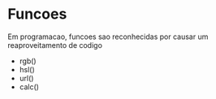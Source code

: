 # Funcoes

Em programacao, funcoes sao reconhecidas por causar um
reaproveitamento de codigo

* rgb()
* hsl()
* url()
* calc()
